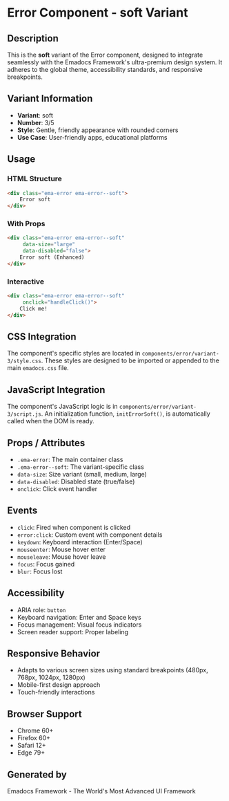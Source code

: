 # Error Component - soft Variant

## Description
This is the **soft** variant of the Error component, designed to integrate seamlessly with the Emadocs Framework's ultra-premium design system. It adheres to the global theme, accessibility standards, and responsive breakpoints.

## Variant Information
- **Variant**: soft
- **Number**: 3/5
- **Style**: Gentle, friendly appearance with rounded corners
- **Use Case**: User-friendly apps, educational platforms

## Usage

### HTML Structure
```html
<div class="ema-error ema-error--soft">
    Error soft
</div>
```

### With Props
```html
<div class="ema-error ema-error--soft" 
     data-size="large" 
     data-disabled="false">
    Error soft (Enhanced)
</div>
```

### Interactive
```html
<div class="ema-error ema-error--soft" 
     onclick="handleClick()">
    Click me!
</div>
```

## CSS Integration
The component's specific styles are located in `components/error/variant-3/style.css`. These styles are designed to be imported or appended to the main `emadocs.css` file.

## JavaScript Integration
The component's JavaScript logic is in `components/error/variant-3/script.js`. An initialization function, `initErrorSoft()`, is automatically called when the DOM is ready.

## Props / Attributes
- `.ema-error`: The main container class
- `.ema-error--soft`: The variant-specific class
- `data-size`: Size variant (small, medium, large)
- `data-disabled`: Disabled state (true/false)
- `onclick`: Click event handler

## Events
- `click`: Fired when component is clicked
- `error:click`: Custom event with component details
- `keydown`: Keyboard interaction (Enter/Space)
- `mouseenter`: Mouse hover enter
- `mouseleave`: Mouse hover leave
- `focus`: Focus gained
- `blur`: Focus lost

## Accessibility
- ARIA role: `button`
- Keyboard navigation: Enter and Space keys
- Focus management: Visual focus indicators
- Screen reader support: Proper labeling

## Responsive Behavior
- Adapts to various screen sizes using standard breakpoints (480px, 768px, 1024px, 1280px)
- Mobile-first design approach
- Touch-friendly interactions

## Browser Support
- Chrome 60+
- Firefox 60+
- Safari 12+
- Edge 79+

## Generated by
Emadocs Framework - The World's Most Advanced UI Framework
